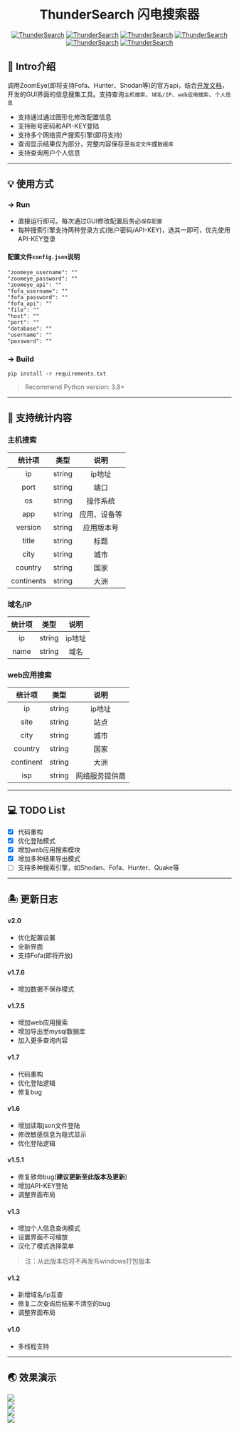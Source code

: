 # <h1 align="center" >ThunderSearch 闪电搜索器</h1>
<p align="center">
    <a href="https://github.com/xzajyjs/ThunderSearch"><img alt="ThunderSearch" src="https://img.shields.io/github/stars/xzajyjs/ThunderSearch.svg"></a>
    <a href="https://github.com/xzajyjs/ThunderSearch/releases"><img alt="ThunderSearch" src="https://img.shields.io/github/release/xzajyjs/ThunderSearch.svg"></a>
    <a href="https://github.com/xzajyjs/ThunderSearch/issues"><img alt="ThunderSearch" src="https://img.shields.io/github/issues/xzajyjs/ThunderSearch"></a>
    <a href="https://github.com/xzajyjs/ThunderSearch"><img alt="ThunderSearch" src="https://img.shields.io/badge/python-3.7%20%7C%203.8%20%7C%203.9-blue"></a>
    <a href="https://github.com/xzajyjs/ThunderSearch"><img alt="ThunderSearch" src="https://img.shields.io/github/followers/xzajyjs?color=red&label=Followers"></a>
    <a href="https://github.com/xzajyjs/ThunderSearch"><img alt="ThunderSearch" src="https://img.shields.io/badge/ThunderSearch-green"></a>
</p>

## 🎸 Intro介绍
调用ZoomEye(即将支持Fofa、Hunter、Shodan等)的官方api，结合[开发文档](https://www.zoomeye.org/doc#user)，开发的GUI界面的信息搜集工具。支持查询`主机搜索`、`域名/IP`、`web应用搜索`、`个人信息`

- 支持通过通过图形化修改配置信息
- 支持账号密码和API-KEY登陆
- 支持多个网络资产搜索引擎(即将支持)
- 查询显示结果仅为部分，完整内容保存至`指定文件`或`数据库`
- 支持查询用户个人信息

---
## 💡 使用方式
### -> Run  
- 直接运行即可。每次通过GUI修改配置后务必`保存配置`
- 每种搜索引擎支持两种登录方式(账户密码/API-KEY)，选其一即可，优先使用API-KEY登录

#### 配置文件`config.json`说明
```
"zoomeye_username": ""
"zoomeye_password": ""
"zoomeye_api": ""
"fofa_username": ""
"fofa_password": ""
"fofa_api": ""
"file": ""
"host": ""
"port": ""
"database": ""
"username": ""
"password": ""
```

### -> Build
```
pip install -r requirements.txt
```
> Recommend Python version: 3.8+
---
## 📡 支持统计内容
### 主机搜索
| 统计项 | 类型 | 说明 |
| :-----: | :----: | :----: |
| ip | string | ip地址 |
| port | string | 端口 |
| os | string | 操作系统 |
| app | string | 应用、设备等 |
| version | string | 应用版本号 |
| title | string | 标题 |
| city | string | 城市 |
| country | string | 国家 |
| continents | string | 大洲 |

### 域名/IP
| 统计项 | 类型 | 说明 |
| :-----: | :----: | :----: |
| ip | string | ip地址 |
| name | string | 域名 |

### web应用搜索
| 统计项 | 类型 | 说明 |
| :-----: | :----: | :----: |
| ip | string | ip地址 |
| site | string | 站点 |
| city | string | 城市 |
| country | string | 国家 |
| continent | string | 大洲 |
| isp | string | 网络服务提供商 |

---
## 💻 TODO List
- [x] 代码重构
- [x] 优化登陆模式
- [x] 增加web应用搜索模块
- [x] 增加多种结果导出模式
- [ ] 支持多种搜索引擎，如Shodan、Fofa、Hunter、Quake等
---
## 🏝 更新日志
#### v2.0
- 优化配置设置
- 全新界面
- 支持Fofa(即将开放)

#### v1.7.6
- 增加数据不保存模式

#### v1.7.5
- 增加web应用搜索
- 增加导出至mysql数据库
- 加入更多查询内容

#### v1.7
- 代码重构
- 优化登陆逻辑
- 修复bug

#### v1.6
- 增加读取json文件登陆
- 修改敏感信息为隐式显示
- 优化登陆逻辑

#### v1.5.1
- 修复致命bug(**建议更新至此版本及更新**)
- 增加API-KEY登陆
- 调整界面布局

#### v1.3
- 增加个人信息查询模式
- 设置界面不可缩放
- 汉化了模式选择菜单
> 注：从此版本后将不再发布windows打包版本

#### v1.2
- 新增域名/ip互查
- 修复二次查询后结果不清空的bug
- 调整界面布局

#### v1.0
- 多线程支持

---
## 🌏 效果演示
![](pic/host_search.png)  
![](pic/web_search.png)  
![](pic/config.png)  
![](pic/mysql.png)  